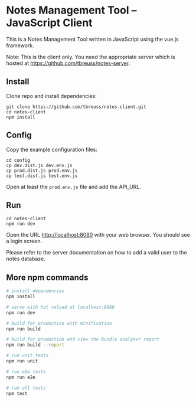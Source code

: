 # Notes Management Tool – JavaScript Client

This is a Notes Management Tool written in JavaScript using the vue.js framework.

Note: This is the client only. You need the appropriate server which is hosted at <https://github.com/tbreuss/notes-server>.

## Install

Clone repo and install dependencies: 

    git clone https://github.com/tbreuss/notes-client.git
    cd notes-client
    npm install

## Config

Copy the example configuration files:

    cd config
    cp dev.dist.js dev.env.js
    cp prod.dist.js prod.env.js
    cp test.dist.js test.env.js

Open at least the `prod.env.js` file and add the API_URL.

## Run

    cd notes-client
    npm run dev
    
Open the URL <http://localhost:8080> with your web browser. You should see a login screen.

Please refer to the server documentation on how to add a valid user to the notes database.

## More npm commands

~~~bash
# install dependencies
npm install

# serve with hot reload at localhost:8080
npm run dev

# build for production with minification
npm run build

# build for production and view the bundle analyzer report
npm run build --report

# run unit tests
npm run unit

# run e2e tests
npm run e2e

# run all tests
npm test
~~~
